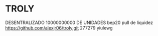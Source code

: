 # TROLY
DESENTRALIZADO
10000000000 DE UNIDADES
bep20
pull de liquidez
https://github.com/alexjr06/troly.git
 277279 yiulewg
